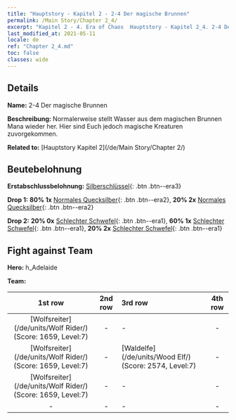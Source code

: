 ```yaml
---
title: "Hauptstory - Kapitel 2 - 2-4 Der magische Brunnen"
permalink: /Main Story/Chapter 2_4/
excerpt: "Kapitel 2 - 4. Era of Chaos  Hauptstory - Kapitel 2_4. 2-4 Der magische Brunnen"
last_modified_at: 2021-05-11
locale: de
ref: "Chapter 2_4.md"
toc: false
classes: wide
---
```


## Details

 **Name:** 2-4 Der magische Brunnen

 **Beschreibung:** Normalerweise stellt Wasser aus dem magischen Brunnen Mana wieder her. Hier sind Euch jedoch magische Kreaturen zuvorgekommen.

 **Related to:** [Hauptstory Kapitel 2](/de/Main Story/Chapter 2/)

## Beutebelohnung

 **Erstabschlussbelohnung:** [Silberschlüssel](/ItemsDE/con_693/){: .btn .btn--era3}

 **Drop 1:** **80% 1x** [Normales Quecksilber](/ItemsDE/mat_8/){: .btn .btn--era2}, **20% 2x** [Normales Quecksilber](/ItemsDE/mat_8/){: .btn .btn--era2}

 **Drop 2:** **20% 0x** [Schlechter Schwefel](/ItemsDE/mat_3/){: .btn .btn--era1}, **60% 1x** [Schlechter Schwefel](/ItemsDE/mat_3/){: .btn .btn--era1}, **20% 2x** [Schlechter Schwefel](/ItemsDE/mat_3/){: .btn .btn--era1}


## Fight against Team
 **Hero:** h_Adelaide

 **Team:**


  | 1st row | 2nd row | 3rd row | 4th row |
  |:----:|:----:|:----|:----:|
  | [Wolfsreiter](/de/units/Wolf Rider/) (Score: 1659, Level:7)  | - | - | - |
  | [Wolfsreiter](/de/units/Wolf Rider/) (Score: 1659, Level:7)  | - | [Waldelfe](/de/units/Wood Elf/) (Score: 2574, Level:7)  | - |
  | [Wolfsreiter](/de/units/Wolf Rider/) (Score: 1659, Level:7)  | - | - | - |
  | - | - | - | - |


